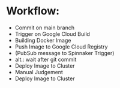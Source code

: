 # Workflow:
- Commit on main branch 
- Trigger on Google Cloud Build 
- Building Docker Image
- Push Image to Google Cloud Registry
- (PubSub message to Spinnaker Trigger)
- alt.: wait after git commit
- Deploy Image to Cluster
- Manual Judgement
- Deploy Image to Cluster
